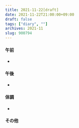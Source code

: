 ```yaml
---
title: 2021-11-22[draft]
date: 2021-11-22T21:00:00+09:00
draft: false
tags: ["diary", ""]
archives: 2021-11
slug: 900794
---
```

#### 午前
- 
#### 午後
- 
#### 体調
- 
#### その他